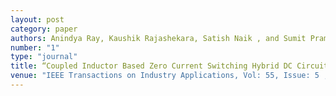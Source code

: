 ```yaml
---
layout: post
category: paper
authors: Anindya Ray, Kaushik Rajashekara, Satish Naik , and Sumit Pramanick
number: "1"
type: "journal"
title: “Coupled Inductor Based Zero Current Switching Hybrid DC Circuit Breaker Topologies”
venue: "IEEE Transactions on Industry Applications, Vol: 55, Issue: 5 , Sept.-Oct. 2019. DOI: 10.1109/TIA.2019.2926467."
---
```

